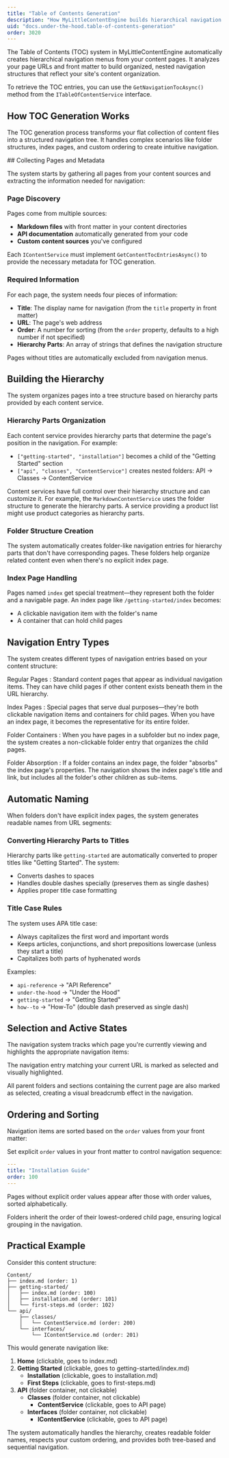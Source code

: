 ```yaml
---
title: "Table of Contents Generation"
description: "How MyLittleContentEngine builds hierarchical navigation from your content structure"
uid: "docs.under-the-hood.table-of-contents-generation"
order: 3020
---
```


The Table of Contents (TOC) system in MyLittleContentEngine automatically creates hierarchical navigation menus from your content pages. It analyzes your page URLs and front matter to build organized, nested navigation structures that reflect your site's content organization.

To retrieve the TOC entries, you can use the `GetNavigationTocAsync()` method from the `ITableOfContentService` interface.



## How TOC Generation Works

The TOC generation process transforms your flat collection of content files into a structured navigation tree. It handles complex scenarios like folder structures, index pages, and custom ordering to create intuitive navigation.

<Steps>
<Step stepNumber="1">
## Collecting Pages and Metadata

The system starts by gathering all pages from your content sources and extracting the information needed for navigation:

### Page Discovery

Pages come from multiple sources:

- **Markdown files** with front matter in your content directories
- **API documentation** automatically generated from your code
- **Custom content sources** you've configured

Each `IContentService` must implement `GetContentTocEntriesAsync()` to provide the necessary metadata for TOC generation.

### Required Information

For each page, the system needs four pieces of information:

- **Title**: The display name for navigation (from the `title` property in front matter)
- **URL**: The page's web address
- **Order**: A number for sorting (from the `order` property, defaults to a high number if not specified)
- **Hierarchy Parts**: An array of strings that defines the navigation structure

Pages without titles are automatically excluded from navigation menus.

</Step>
<Step stepNumber="2">

## Building the Hierarchy

The system organizes pages into a tree structure based on hierarchy parts provided by each content service.

### Hierarchy Parts Organization

Each content service provides hierarchy parts that determine the page's position in the navigation. For example:

- `["getting-started", "installation"]` becomes a child of the "Getting Started" section
- `["api", "classes", "ContentService"]` creates nested folders: API → Classes → ContentService

Content services have full control over their hierarchy structure and can customize it. For example, the `MarkdownContentService` uses the folder structure to generate the hierarchy parts. A service providing a product list might use product categories as hierarchy parts.

### Folder Structure Creation

The system automatically creates folder-like navigation entries for hierarchy parts that don't have corresponding pages. These folders help organize related content even when there's no explicit index page.

### Index Page Handling

Pages named `index` get special treatment—they represent both the folder and a navigable page. An index page like `/getting-started/index` becomes:

- A clickable navigation item with the folder's name
- A container that can hold child pages

</Step>
<Step stepNumber="3">

## Navigation Entry Types

The system creates different types of navigation entries based on your content structure:

Regular Pages
   : Standard content pages that appear as individual navigation items. They can have child pages if other content exists beneath them in the URL hierarchy.

Index Pages
   : Special pages that serve dual purposes—they're both clickable navigation items and containers for child pages. When you have an index page, it becomes the representative for its entire folder.

Folder Containers
   : When you have pages in a subfolder but no index page, the system creates a non-clickable folder entry that organizes the child pages.

Folder Absorption
   : If a folder contains an index page, the folder "absorbs" the index page's properties. The navigation shows the index page's title and link, but includes all the folder's other children as sub-items.

</Step>
<Step stepNumber="4">

## Automatic Naming

When folders don't have explicit index pages, the system generates readable names from URL segments:

### Converting Hierarchy Parts to Titles

Hierarchy parts like `getting-started` are automatically converted to proper titles like "Getting Started". The system:

- Converts dashes to spaces
- Handles double dashes specially (preserves them as single dashes)
- Applies proper title case formatting

### Title Case Rules

The system uses APA title case:

- Always capitalizes the first word and important words
- Keeps articles, conjunctions, and short prepositions lowercase (unless they start a title)
- Capitalizes both parts of hyphenated words

Examples:

- `api-reference` → "API Reference"
- `under-the-hood` → "Under the Hood"
- `getting-started` → "Getting Started"
- `how--to` → "How-To" (double dash preserved as single dash)

</Step>
<Step stepNumber="5">

## Selection and Active States

The navigation system tracks which page you're currently viewing and highlights the appropriate navigation items:

The navigation entry matching your current URL is marked as selected and visually highlighted.


All parent folders and sections containing the current page are also marked as selected, creating a visual breadcrumb effect in the navigation.

</Step>
<Step stepNumber="6">

## Ordering and Sorting

Navigation items are sorted based on the `order` values from your front matter:

Set explicit `order` values in your front matter to control navigation sequence:

```yaml
---
title: "Installation Guide"
order: 100
---
```

Pages without explicit order values appear after those with order values, sorted alphabetically.

Folders inherit the order of their lowest-ordered child page, ensuring logical grouping in the navigation.

</Step>
</Steps>

## Practical Example

Consider this content structure:

```
Content/
├── index.md (order: 1)
├── getting-started/
│   ├── index.md (order: 100)
│   ├── installation.md (order: 101)
│   └── first-steps.md (order: 102)
└── api/
    ├── classes/
    │   └── ContentService.md (order: 200)
    └── interfaces/
        └── IContentService.md (order: 201)
```

This would generate navigation like:

1. **Home** (clickable, goes to index.md)
2. **Getting Started** (clickable, goes to getting-started/index.md)
    - **Installation** (clickable, goes to installation.md)
    - **First Steps** (clickable, goes to first-steps.md)
3. **API** (folder container, not clickable)
    - **Classes** (folder container, not clickable)
        - **ContentService** (clickable, goes to API page)
    - **Interfaces** (folder container, not clickable)
        - **IContentService** (clickable, goes to API page)

The system automatically handles the hierarchy, creates readable folder names, respects your custom ordering, and provides both tree-based and sequential navigation.
